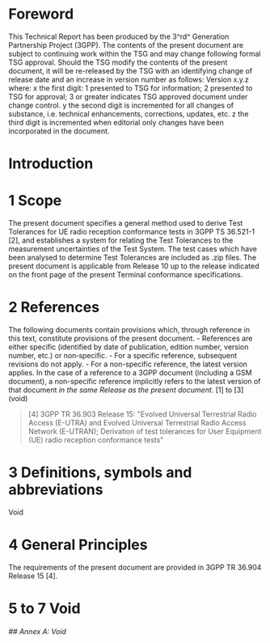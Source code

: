 # Foreword
This Technical Report has been produced by the 3^rd^ Generation Partnership
Project (3GPP).
The contents of the present document are subject to continuing work within the
TSG and may change following formal TSG approval. Should the TSG modify the
contents of the present document, it will be re-released by the TSG with an
identifying change of release date and an increase in version number as
follows:
Version x.y.z
where:
x the first digit:
1 presented to TSG for information;
2 presented to TSG for approval;
3 or greater indicates TSG approved document under change control.
y the second digit is incremented for all changes of substance, i.e. technical
enhancements, corrections, updates, etc.
z the third digit is incremented when editorial only changes have been
incorporated in the document.
# Introduction
# 1 Scope
The present document specifies a general method used to derive Test Tolerances
for UE radio reception conformance tests in 3GPP TS 36.521-1 [2], and
establishes a system for relating the Test Tolerances to the measurement
uncertainties of the Test System.
The test cases which have been analysed to determine Test Tolerances are
included as .zip files.
The present document is applicable from Release 10 up to the release indicated
on the front page of the present Terminal conformance specifications.
# 2 References
The following documents contain provisions which, through reference in this
text, constitute provisions of the present document.
\- References are either specific (identified by date of publication, edition
number, version number, etc.) or non‑specific.
\- For a specific reference, subsequent revisions do not apply.
\- For a non-specific reference, the latest version applies. In the case of a
reference to a 3GPP document (including a GSM document), a non-specific
reference implicitly refers to the latest version of that document _in the
same Release as the present document_.
[1] to [3] (void)
> [4] 3GPP TR 36.903 Release 15: \"Evolved Universal Terrestrial Radio Access
> (E-UTRA) and Evolved Universal Terrestrial Radio Access Network (E-UTRAN);
> Derivation of test tolerances for User Equipment (UE) radio reception
> conformance tests\"
# 3 Definitions, symbols and abbreviations
Void
# 4 General Principles
The requirements of the present document are provided in 3GPP TR 36.904
Release 15 [4].
# 5 to 7 Void
###### ## Annex A: Void
#